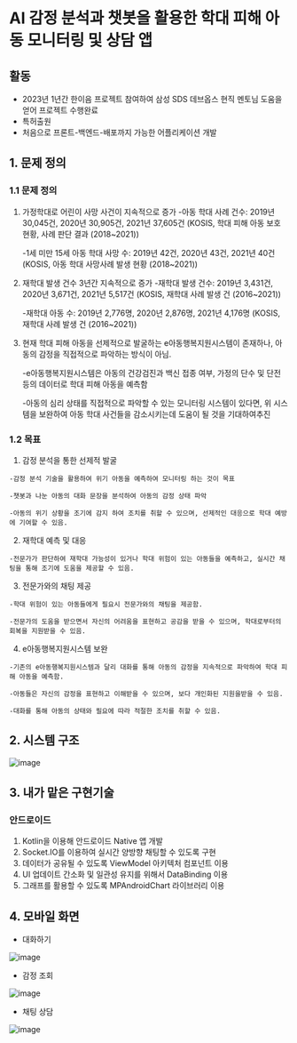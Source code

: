 # AI 감정 분석과 챗봇을 활용한 학대 피해 아동 모니터링 및 상담 앱

## 활동
* 2023년 1년간 한이음 프로젝트 참여하여 삼성 SDS 데브옵스 현직 멘토님 도움을 얻어 프로젝트 수행완료
* 특허출원
* 처음으로 프론트-백엔드-배포까지 가능한 어플리케이션 개발

## 1. 문제 정의
### 1.1 문제 정의
 1) 가정학대로 어린이 사망 사건이 지속적으로 증가
    -아동 학대 사례 건수: 2019년 30,045건, 2020년 30,905건, 2021년 37,605건
     (KOSIS, 학대 피해 아동 보호 현황, 사례 판단 결과 (2018~2021))

    -1세 미만 15세 아동 학대 사망 수: 2019년 42건, 2020년 43건, 2021년 40건
     (KOSIS, 아동 학대 사망사례 발생 현황 (2018~2021))
 
2) 재학대 발생 건수 3년간 지속적으로 증가
   -재학대 발생 건수: 2019년 3,431건, 2020년 3,671건, 2021년 5,517건
    (KOSIS, 재학대 사례 발생 건 (2016~2021))

   -재학대 아동 수: 2019년 2,776명, 2020년 2,876명, 2021년 4,176명
    (KOSIS, 재학대 사례 발생 건 (2016~2021))

3) 현재 학대 피해 아동을 선제적으로 발굴하는 e아동행복지원시스템이 존재하나, 아동의 감정을 직접적으로 파악하는 방식이 아님.
   
     -e아동행복지원시스템은 아동의 건강검진과 백신 접종 여부, 가정의 단수 및 단전 등의 데이터로 학대 피해 아동을 예측함
   
     -아동의 심리 상태를 직접적으로 파악할 수 있는 모니터링 시스템이 있다면, 위 시스템을 보완하여 아동 학대 사건들을 감소시키는데 도움이 될 것을 기대하여추진

### 1.2 목표
  1) 감정 분석을 통한 선제적 발굴
     
    -감정 분석 기술을 활용하여 위기 아동을 예측하여 모니터링 하는 것이 목표
    
    -챗봇과 나눈 아동의 대화 문장을 분석하여 아동의 감정 상태 파악
    
    -아동의 위기 상황을 조기에 감지 하여 조치를 취할 수 있으며, 선제적인 대응으로 학대 예방에 기여할 수 있음.
    
  2) 재학대 예측 및 대응
     
    -전문가가 판단하여 재학대 가능성이 있거나 학대 위험이 있는 아동들을 예측하고, 실시간 채팅을 통해 조기에 도움을 제공할 수 있음.
    
  3) 전문가와의 채팅 제공
     
    -학대 위험이 있는 아동들에게 필요시 전문가와의 채팅을 제공함.
    
    -전문가의 도움을 받으면서 자신의 어려움을 표현하고 공감을 받을 수 있으며, 학대로부터의 회복을 지원받을 수 있음.
    
  4) e아동행복지원시스템 보완
     
    -기존의 e아동행복지원시스템과 달리 대화를 통해 아동의 감정을 지속적으로 파악하여 학대 피해 아동을 예측함.
    
    -아동들은 자신의 감정을 표현하고 이해받을 수 있으며, 보다 개인화된 지원을받을 수 있음.
    
    -대화를 통해 아동의 상태와 필요에 따라 적절한 조치를 취할 수 있음.

## 2. 시스템 구조
![image](https://github.com/junghyunsoo24/hanium-child-emotion-prevent-app-all/assets/117528532/a35fd467-c5cd-42a2-a6ae-61253323806c)

## 3. 내가 맡은 구현기술
### 안드로이드 
1. Kotlin을 이용해 안드로이드 Native 앱 개발 
2. Socket.IO를 이용하여 실시간 양방향 채팅할 수 있도록 구현
3. 데이터가 공유될 수 있도록 ViewModel 아키텍처 컴포넌트 이용
4. UI 업데이트 간소화 및 일관성 유지를 위해서 DataBinding 이용
5. 그래프를 활용할 수 있도록 MPAndroidChart 라이브러리 이용

## 4. 모바일 화면
* 대화하기
  
![image](https://github.com/junghyunsoo24/hanium-child-emotion-prevent-app-all/assets/117528532/42d6b912-4b0d-48ff-a54a-bd9e071d0c03)

* 감정 조회
  
![image](https://github.com/junghyunsoo24/hanium-child-emotion-prevent-app-all/assets/117528532/33b6154d-9155-4696-9e99-6ba2c31ef81a)

* 채팅 상담
  
![image](https://github.com/junghyunsoo24/hanium-child-emotion-prevent-app-all/assets/117528532/f5830114-f73f-42fc-a224-d53fad68fc0b)
